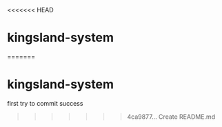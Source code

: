 <<<<<<< HEAD
# kingsland-system
=======
# kingsland-system
first try to commit success
>>>>>>> 4ca9877... Create README.md
